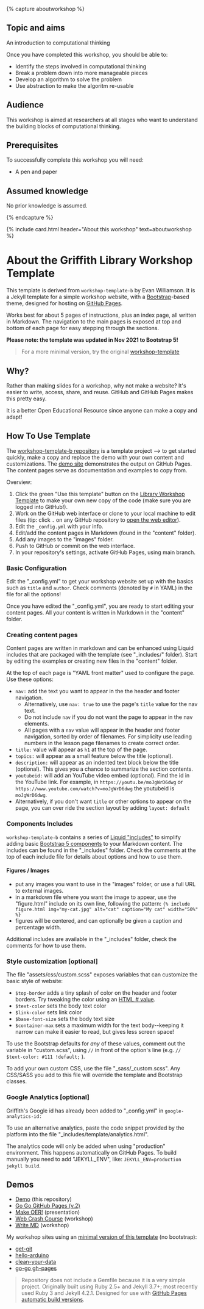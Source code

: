 {% capture aboutworkshop %}

## Topic and aims

An introduction to computational thinking

Once you have completed this workshop, you should be able to:

- Identify the steps involved in computational thinking
- Break a problem down into more manageable pieces
- Develop an algorithm to solve the problem
- Use abstraction to make the algoritm re-usable

## Audience

This workshop is aimed at researchers at all stages who want to understand the building blocks of computational thinking.

## Prerequisites

To successfully complete this workshop you will need: 

- A pen and paper

## Assumed knowledge

No prior knowledge is assumed. 

{% endcapture %}

{% include card.html header="About this workshop" text=aboutworkshop %}

# About the Griffith Library Workshop Template

This template is derived from `workshop-template-b` by Evan Williamson. It is a Jekyll template for a simple workshop website, with a [Bootstrap](https://getbootstrap.com/)-based theme, designed for hosting on [GitHub Pages](https://pages.github.com/).

Works best for about 5 pages of instructions, plus an index page, all written in Markdown. 
The navigation to the main pages is exposed at top and bottom of each page for easy stepping through the sections.

**Please note: the template was updated in Nov 2021 to Bootstrap 5!**

> For a more minimal version, try the original [workshop-template](https://github.com/evanwill/workshop-template)

## Why?

Rather than making slides for a workshop, why not make a website? 
It's easier to write, access, share, and reuse. 
GitHub and GitHub Pages makes this pretty easy.

It is a better Open Educational Resource since anyone can make a copy and adapt!

## How To Use Template

The [workshop-template-b repository](https://github.com/evanwill/workshop-template-b) is a template project --> to get started quickly, make a copy and replace the demo with your own content and customizations. 
The [demo site](https://evanwill.github.io/workshop-template-b/) demonstrates the output on GitHub Pages.
The content pages serve as documentation and examples to copy from.

Overview:

1. Click the green "Use this template" button on the [Library Workshop Template](https://github.com/GULibrarySandbox/library-template-2022) to make your own new copy of the code (make sure you are logged into GitHub!).
2. Work on the GitHub web interface or clone to your local machine to edit files (tip: click `.` on any GitHub repository to [open the web editor](https://docs.github.com/en/codespaces/the-githubdev-web-based-editor)).
3. Edit the `_config.yml` with your info.
4. Edit/add the content pages in Markdown (found in the "content" folder).
5. Add any images to the "images" folder.
5. Push to GitHub or commit on the web interface.
6. In your repository's settings, activate GitHub Pages, using main branch.

### Basic Configuration

Edit the "_config.yml" to get your workshop website set up with the basics such as `title` and `author`.
Check comments (denoted by `#` in YAML) in the file for all the options!

Once you have edited the "_config.yml", you are ready to start editing your content pages.
All your content is written in Markdown in the "content" folder.

### Creating content pages

Content pages are written in markdown and can be enhanced using Liquid includes that are packaged with the template (see "_includes/" folder).
Start by editing the examples or creating new files in the "content" folder.

At the top of each page is "YAML front matter" used to configure the page.
Use these options:

- `nav:` add the text you want to appear in the the header and footer navigation. 
    - Alternatively, use `nav: true` to use the page's `title` value for the nav text. 
    - Do not include `nav` if you do not want the page to appear in the nav elements.
    - All pages with a `nav` value will appear in the header and footer navigation, sorted by order of filenames. For simplicity use leading numbers in the lesson page filenames to create correct order.
- `title:` value will appear as `h1` at the top of the page.
- `topics:` will appear as a small feature below the title (optional). 
- `description:` will appear as an indented text block below the title (optional). This gives you a chance to summarize the section contents. 
- `youtubeid:` will add an YouTube video embed (optional). Find the id in the YouTube link. For example, in `https://youtu.be/moJgWrD6dwg` or `https://www.youtube.com/watch?v=moJgWrD6dwg` the youtubeid is `moJgWrD6dwg`.
- Alternatively, if you don't want `title` or other options to appear on the page, you can over ride the section layout by adding `layout: default` 

### Components Includes

`workshop-template-b` contains a series of [Liquid "includes"](https://jekyllrb.com/docs/includes/) to simplify adding basic [Bootstrap 5 components](https://getbootstrap.com/docs/5.0/components/) to your Markdown content.
The includes can be found in the "_includes" folder. 
Check the comments at the top of each include file for details about options and how to use them.

#### Figures / Images

- put any images you want to use in the "images" folder, or use a full URL to external images.
- in a markdown file where you want the image to appear, use the "figure.html" include on its own line, following the pattern: `{% include figure.html img="my-cat.jpg" alt="cat" caption="My cat" width="50%" %}`
- figures will be centered, and can optionally be given a caption and percentage width.

Additional includes are available in the "_includes" folder, check the comments for how to use them.

### Style customization [optional]

The file "assets/css/custom.scss" exposes variables that can customize the basic style of website:

- `$top-border` adds a tiny splash of color on the header and footer borders. Try tweaking the color using an [HTML # value](https://www.w3schools.com/colors/colors_picker.asp).
- `$text-color` sets the body text color
- `$link-color` sets link color
- `$base-font-size` sets the body text size
- `$container-max` sets a maximum width for the text body--keeping it narrow can make it easier to read, but gives less screen space!

To use the Bootstrap defaults for *any* of these values, comment out the variable in "custom.scss", using `//` in front of the option's line (e.g. `// $text-color: #111 !default;` ).

To add your own custom CSS, use the file "_sass/_custom.scss".
Any CSS/SASS you add to this file will override the template and Bootstrap classes.

### Google Analytics [optional]

Griffith's Google id has already been added to "_config.yml" in `google-analytics-id:` 

To use an alternative analytics, paste the code snippet provided by the platform into the file "_includes/template/analytics.html".

The analytics code will only be added when using "production" environment. 
This happens automatically on GitHub Pages. 
To build manually you need to add "JEKYLL_ENV", like: `JEKYLL_ENV=production jekyll build`.

## Demos

- [Demo](https://evanwill.github.io/workshop-template-b/) (this repository)
- [Go Go GitHub Pages (v.2)](https://evanwill.github.io/go-go-ghpages-b/)
- [Make OER!](https://evanwill.github.io/make-oer/) (presentation)
- [Web Crash Course](https://evanwill.github.io/web-crash-course/) (workshop)
- [Write MD](https://evanwill.github.io/write-md/) (workshop)

My workshop sites using an [minimal version of this template](https://github.com/evanwill/workshop-template) (no bootstrap):

- [get-git](https://evanwill.github.io/get-git/)
- [hello-arduino](https://evanwill.github.io/hello-arduino/)
- [clean-your-data](https://evanwill.github.io/clean-your-data/)
- [go-go gh-pages](https://evanwill.github.io/go-go-ghpages/)

> Repository does not include a Gemfile because it is a very simple project. 
> Originally built using Ruby 2.5+ and Jekyll 3.7+; most recently used Ruby 3 and Jekyll 4.2.1.
> Designed for use with [GitHub Pages automatic build versions](https://pages.github.com/versions/).
